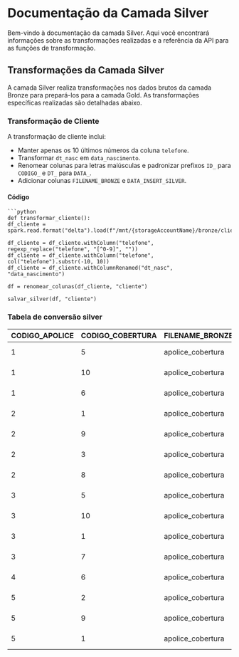 # Documentação da Camada Silver

Bem-vindo à documentação da camada Silver. Aqui você encontrará informações sobre as transformações realizadas e a referência da API para as funções de transformação.

## Transformações da Camada Silver

A camada Silver realiza transformações nos dados brutos da camada Bronze para prepará-los para a camada Gold. As transformações específicas realizadas são detalhadas abaixo.

### Transformação de Cliente

A transformação de cliente inclui:
- Manter apenas os 10 últimos números da coluna `telefone`.
- Transformar `dt_nasc` em `data_nascimento`.
- Renomear colunas para letras maiúsculas e padronizar prefixos `ID_` para `CODIGO_` e `DT_` para `DATA_`.
- Adicionar colunas `FILENAME_BRONZE` e `DATA_INSERT_SILVER`.

#### Código

    ```python
    def transformar_cliente():
    df_cliente = spark.read.format("delta").load(f"/mnt/{storageAccountName}/bronze/cliente")

    df_cliente = df_cliente.withColumn("telefone", regexp_replace("telefone", "[^0-9]", ""))
    df_cliente = df_cliente.withColumn("telefone", col("telefone").substr(-10, 10))
    df_cliente = df_cliente.withColumnRenamed("dt_nasc", "data_nascimento")

    df = renomear_colunas(df_cliente, "cliente")

    salvar_silver(df, "cliente")

### Tabela de conversão silver
| CODIGO_APOLICE | CODIGO_COBERTURA | FILENAME_BRONZE  | DATA_INSERT_SILVER      |
|----------------|------------------|------------------|-------------------------|
| 1              | 5                | apolice_cobertura| 2024-06-27 03:11:...    |
| 1              | 10               | apolice_cobertura| 2024-06-27 03:11:...    |
| 1              | 6                | apolice_cobertura| 2024-06-27 03:11:...    |
| 2              | 1                | apolice_cobertura| 2024-06-27 03:11:...    |
| 2              | 9                | apolice_cobertura| 2024-06-27 03:11:...    |
| 2              | 3                | apolice_cobertura| 2024-06-27 03:11:...    |
| 2              | 8                | apolice_cobertura| 2024-06-27 03:11:...    |
| 3              | 5                | apolice_cobertura| 2024-06-27 03:11:...    |
| 3              | 10               | apolice_cobertura| 2024-06-27 03:11:...    |
| 3              | 1                | apolice_cobertura| 2024-06-27 03:11:...    |
| 3              | 7                | apolice_cobertura| 2024-06-27 03:11:...    |
| 4              | 6                | apolice_cobertura| 2024-06-27 03:11:...    |
| 5              | 2                | apolice_cobertura| 2024-06-27 03:11:...    |
| 5              | 9                | apolice_cobertura| 2024-06-27 03:11:...    |
| 5              | 1                | apolice_cobertura| 2024-06-27 03:11:...    |
